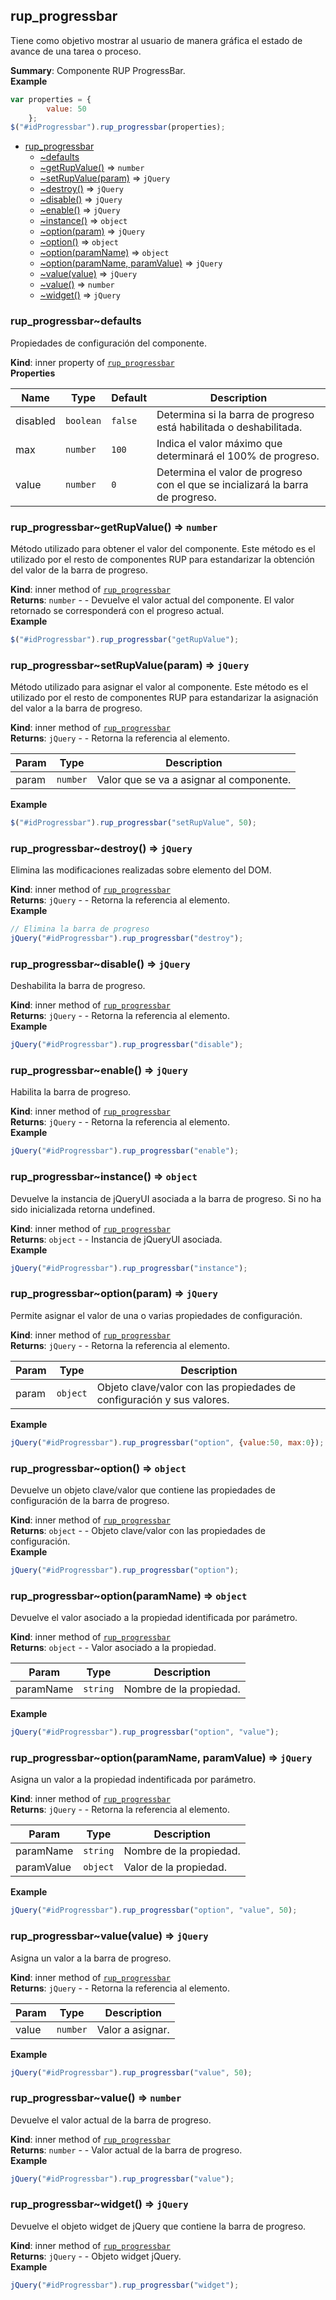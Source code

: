 <a name="module_rup_progressbar"></a>

## rup_progressbar
Tiene como objetivo mostrar al usuario de manera gráfica el estado de avance de una tarea o proceso.

**Summary**: Componente RUP ProgressBar.  
**Example**  
```js
var properties = {		value: 50	};$("#idProgressbar").rup_progressbar(properties);
```

* [rup_progressbar](#module_rup_progressbar)
    * [~defaults](#module_rup_progressbar..defaults)
    * [~getRupValue()](#module_rup_progressbar..getRupValue) ⇒ <code>number</code>
    * [~setRupValue(param)](#module_rup_progressbar..setRupValue) ⇒ <code>jQuery</code>
    * [~destroy()](#module_rup_progressbar..destroy) ⇒ <code>jQuery</code>
    * [~disable()](#module_rup_progressbar..disable) ⇒ <code>jQuery</code>
    * [~enable()](#module_rup_progressbar..enable) ⇒ <code>jQuery</code>
    * [~instance()](#module_rup_progressbar..instance) ⇒ <code>object</code>
    * [~option(param)](#module_rup_progressbar..option) ⇒ <code>jQuery</code>
    * [~option()](#module_rup_progressbar..option) ⇒ <code>object</code>
    * [~option(paramName)](#module_rup_progressbar..option) ⇒ <code>object</code>
    * [~option(paramName, paramValue)](#module_rup_progressbar..option) ⇒ <code>jQuery</code>
    * [~value(value)](#module_rup_progressbar..value) ⇒ <code>jQuery</code>
    * [~value()](#module_rup_progressbar..value) ⇒ <code>number</code>
    * [~widget()](#module_rup_progressbar..widget) ⇒ <code>jQuery</code>

<a name="module_rup_progressbar..defaults"></a>

### rup_progressbar~defaults
Propiedades de configuración del componente.

**Kind**: inner property of <code>[rup_progressbar](#module_rup_progressbar)</code>  
**Properties**

| Name | Type | Default | Description |
| --- | --- | --- | --- |
| disabled | <code>boolean</code> | <code>false</code> | Determina si la barra de progreso está habilitada o deshabilitada. |
| max | <code>number</code> | <code>100</code> | Indica el valor máximo que determinará el 100% de progreso. |
| value | <code>number</code> | <code>0</code> | Determina el valor de progreso con el que se incializará la barra de progreso. |

<a name="module_rup_progressbar..getRupValue"></a>

### rup_progressbar~getRupValue() ⇒ <code>number</code>
Método utilizado para obtener el valor del componente. Este método es el utilizado por el resto de componentes RUP para estandarizar la obtención del valor de la barra de progreso.

**Kind**: inner method of <code>[rup_progressbar](#module_rup_progressbar)</code>  
**Returns**: <code>number</code> - - Devuelve el valor actual del componente. El valor retornado se corresponderá con el progreso actual.  
**Example**  
```js
$("#idProgressbar").rup_progressbar("getRupValue");
```
<a name="module_rup_progressbar..setRupValue"></a>

### rup_progressbar~setRupValue(param) ⇒ <code>jQuery</code>
Método utilizado para asignar el valor al componente. Este método es el utilizado por
el resto de componentes RUP para estandarizar la asignación del valor a la barra de progreso.

**Kind**: inner method of <code>[rup_progressbar](#module_rup_progressbar)</code>  
**Returns**: <code>jQuery</code> - - Retorna la referencia al elemento.  

| Param | Type | Description |
| --- | --- | --- |
| param | <code>number</code> | Valor que se va a asignar al componente. |

**Example**  
```js
$("#idProgressbar").rup_progressbar("setRupValue", 50);
```
<a name="module_rup_progressbar..destroy"></a>

### rup_progressbar~destroy() ⇒ <code>jQuery</code>
Elimina las modificaciones realizadas sobre elemento del DOM.

**Kind**: inner method of <code>[rup_progressbar](#module_rup_progressbar)</code>  
**Returns**: <code>jQuery</code> - - Retorna la referencia al elemento.  
**Example**  
```js
// Elimina la barra de progresojQuery("#idProgressbar").rup_progressbar("destroy");
```
<a name="module_rup_progressbar..disable"></a>

### rup_progressbar~disable() ⇒ <code>jQuery</code>
Deshabilita la barra de progreso.

**Kind**: inner method of <code>[rup_progressbar](#module_rup_progressbar)</code>  
**Returns**: <code>jQuery</code> - - Retorna la referencia al elemento.  
**Example**  
```js
jQuery("#idProgressbar").rup_progressbar("disable");
```
<a name="module_rup_progressbar..enable"></a>

### rup_progressbar~enable() ⇒ <code>jQuery</code>
Habilita la barra de progreso.

**Kind**: inner method of <code>[rup_progressbar](#module_rup_progressbar)</code>  
**Returns**: <code>jQuery</code> - - Retorna la referencia al elemento.  
**Example**  
```js
jQuery("#idProgressbar").rup_progressbar("enable");
```
<a name="module_rup_progressbar..instance"></a>

### rup_progressbar~instance() ⇒ <code>object</code>
Devuelve la instancia de jQueryUI asociada a la barra de progreso. Si no ha sido inicializada retorna undefined.

**Kind**: inner method of <code>[rup_progressbar](#module_rup_progressbar)</code>  
**Returns**: <code>object</code> - - Instancia de jQueryUI asociada.  
**Example**  
```js
jQuery("#idProgressbar").rup_progressbar("instance");
```
<a name="module_rup_progressbar..option"></a>

### rup_progressbar~option(param) ⇒ <code>jQuery</code>
Permite asignar el valor de una o varias propiedades de configuración.

**Kind**: inner method of <code>[rup_progressbar](#module_rup_progressbar)</code>  
**Returns**: <code>jQuery</code> - - Retorna la referencia al elemento.  

| Param | Type | Description |
| --- | --- | --- |
| param | <code>object</code> | Objeto clave/valor con las propiedades de configuración y sus valores. |

**Example**  
```js
jQuery("#idProgressbar").rup_progressbar("option", {value:50, max:0});
```
<a name="module_rup_progressbar..option"></a>

### rup_progressbar~option() ⇒ <code>object</code>
Devuelve un objeto clave/valor que contiene las propiedades de configuración de la barra de progreso.

**Kind**: inner method of <code>[rup_progressbar](#module_rup_progressbar)</code>  
**Returns**: <code>object</code> - - Objeto clave/valor con las propiedades de configuración.  
**Example**  
```js
jQuery("#idProgressbar").rup_progressbar("option");
```
<a name="module_rup_progressbar..option"></a>

### rup_progressbar~option(paramName) ⇒ <code>object</code>
Devuelve el valor asociado a la propiedad identificada por parámetro.

**Kind**: inner method of <code>[rup_progressbar](#module_rup_progressbar)</code>  
**Returns**: <code>object</code> - - Valor asociado a la propiedad.  

| Param | Type | Description |
| --- | --- | --- |
| paramName | <code>string</code> | Nombre de la propiedad. |

**Example**  
```js
jQuery("#idProgressbar").rup_progressbar("option", "value");
```
<a name="module_rup_progressbar..option"></a>

### rup_progressbar~option(paramName, paramValue) ⇒ <code>jQuery</code>
Asigna un valor a la propiedad indentificada por parámetro.

**Kind**: inner method of <code>[rup_progressbar](#module_rup_progressbar)</code>  
**Returns**: <code>jQuery</code> - - Retorna la referencia al elemento.  

| Param | Type | Description |
| --- | --- | --- |
| paramName | <code>string</code> | Nombre de la propiedad. |
| paramValue | <code>object</code> | Valor de la propiedad. |

**Example**  
```js
jQuery("#idProgressbar").rup_progressbar("option", "value", 50);
```
<a name="module_rup_progressbar..value"></a>

### rup_progressbar~value(value) ⇒ <code>jQuery</code>
Asigna un valor a la barra de progreso.

**Kind**: inner method of <code>[rup_progressbar](#module_rup_progressbar)</code>  
**Returns**: <code>jQuery</code> - - Retorna la referencia al elemento.  

| Param | Type | Description |
| --- | --- | --- |
| value | <code>number</code> | Valor a asignar. |

**Example**  
```js
jQuery("#idProgressbar").rup_progressbar("value", 50);
```
<a name="module_rup_progressbar..value"></a>

### rup_progressbar~value() ⇒ <code>number</code>
Devuelve el valor actual de la barra de progreso.

**Kind**: inner method of <code>[rup_progressbar](#module_rup_progressbar)</code>  
**Returns**: <code>number</code> - - Valor actual de la barra de progreso.  
**Example**  
```js
jQuery("#idProgressbar").rup_progressbar("value");
```
<a name="module_rup_progressbar..widget"></a>

### rup_progressbar~widget() ⇒ <code>jQuery</code>
Devuelve el objeto widget de jQuery que contiene la barra de progreso.

**Kind**: inner method of <code>[rup_progressbar](#module_rup_progressbar)</code>  
**Returns**: <code>jQuery</code> - - Objeto widget jQuery.  
**Example**  
```js
jQuery("#idProgressbar").rup_progressbar("widget");
```
